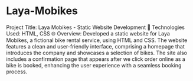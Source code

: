 # Laya-Mobikes
Project Title: Laya Mobikes - Static Website Development
🔧 Technologies Used: HTML, CSS
🌐 Overview:
Developed a static website for Laya Mobikes, a fictional bike rental service, using HTML and CSS. The website features a clean and user-friendly interface, comprising a homepage that introduces the company and showcases a selection of bikes. The site also includes a confirmation page that appears after we click order online as a bike is booked, enhancing the user experience with a seamless booking process.
